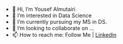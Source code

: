 - 👋 Hi, I’m Yousef Almutairi
- 👀 I’m interested in Data Science
- 🌱 I’m currently pursuing my MS in DS.
- 💞️ I’m looking to collaborate on ...
- 📫 How to reach me: Follow Me | [Linkedin](https://www.linkedin.com/in/yousef-almutairi)


<!---
Yousefalmutairi91/Yousefalmutairi91 is a ✨ special ✨ repository because its `README.md` (this file) appears on your GitHub profile.
You can click the Preview link to take a look at your changes.
--->

